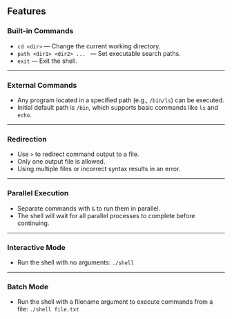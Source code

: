 ## Features

### Built-in Commands
- ```cd <dir>``` — Change the current working directory.
- ```path <dir1> <dir2> ... ``` — Set executable search paths.
- ```exit``` — Exit the shell.
---
### External Commands
- Any program located in a specified path (e.g., ```/bin/ls```) can be executed.
- Initial default path is ```/bin```, which supports basic commands like ```ls``` and ```echo```.
---
### Redirection
- Use ```>``` to redirect command output to a file.
- Only one output file is allowed.
- Using multiple files or incorrect syntax results in an error.
---
### Parallel Execution
- Separate commands with ```&``` to run them in parallel.
- The shell will wait for all parallel processes to complete before continuing.
---
### Interactive Mode
- Run the shell with no arguments: ```./shell```
---
### Batch Mode
- Run the shell with a filename argument to execute commands from a file: ```./shell file.txt```